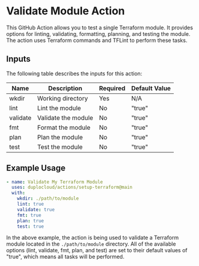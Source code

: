 # Validate Module Action

This GitHub Action allows you to test a single Terraform module. It provides options for linting, validating, formatting, planning, and testing the module. The action uses Terraform commands and TFLint to perform these tasks.

## Inputs

The following table describes the inputs for this action:

| Name | Description | Required | Default Value |
| ---- | ----------- | -------- | ------------- |
| wkdir | Working directory | Yes | N/A |
| lint | Lint the module | No | "true" |
| validate | Validate the module | No | "true" |
| fmt | Format the module | No | "true" |
| plan | Plan the module | No | "true" |
| test | Test the module | No | "true" |

## Example Usage

```yaml
- name: Validate My Terraform Module
  uses: duplocloud/actions/setup-terraform@main
  with:
    wkdir: ./path/to/module
    lint: true
    validate: true
    fmt: true
    plan: true
    test: true
```

In the above example, the action is being used to validate a Terraform module located in the `./path/to/module` directory. All of the available options (lint, validate, fmt, plan, and test) are set to their default values of "true", which means all tasks will be performed.